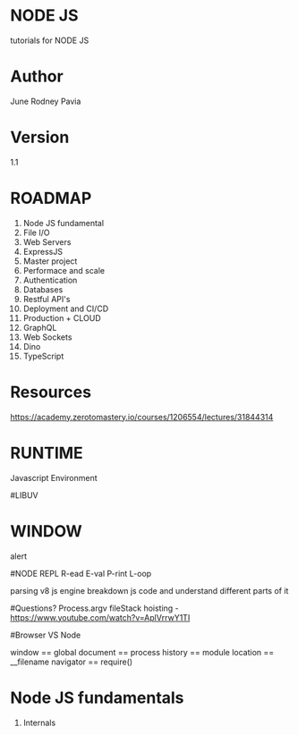 # NODE JS
tutorials for NODE JS

# Author
June Rodney Pavia


# Version
1.1

# ROADMAP

1. Node JS fundamental
2. File I/O
3. Web Servers
4. ExpressJS
5. Master project
6. Performace and scale
7. Authentication
8. Databases
9. Restful API's
10. Deployment and CI/CD
11. Production + CLOUD
12. GraphQL
13. Web Sockets
14. Dino
15. TypeScript

# Resources
https://academy.zerotomastery.io/courses/1206554/lectures/31844314

# RUNTIME
Javascript Environment

#LIBUV

# WINDOW
alert

#NODE REPL
R-ead
E-val
P-rint
L-oop

parsing 
v8 js engine breakdown js code and understand different parts of it

#Questions?
Process.argv
fileStack
hoisting - https://www.youtube.com/watch?v=AplVrrwY1TI

#Browser VS Node

window == global
document == process
history == module
location == __filename
navigator == require()

# Node JS fundamentals
1. Internals